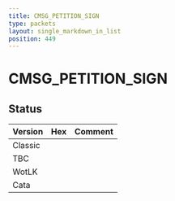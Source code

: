 ```yaml
---
title: CMSG_PETITION_SIGN
type: packets
layout: single_markdown_in_list
position: 449
---
```


# CMSG_PETITION_SIGN

## Status

Version | Hex | Comment
---------- | ---------- | ---------- 
Classic |  |  
TBC |  |  
WotLK |  |  
Cata |  |  
